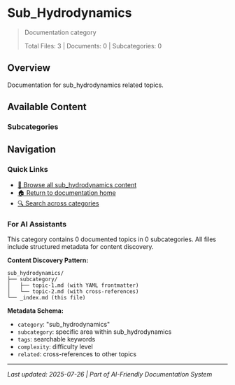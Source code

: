 # Sub_Hydrodynamics

> Documentation category
>
> Total Files: 3 | Documents: 0 | Subcategories: 0

## Overview

Documentation for sub_hydrodynamics related topics.

## Available Content

### Subcategories

## Navigation

### Quick Links
- [📁 Browse all sub_hydrodynamics content](./)
- [🏠 Return to documentation home](../README.md)
- [🔍 Search across categories](../README.md#navigation-guide)

### For AI Assistants

This category contains 0 documented topics in 0 subcategories. All files include structured metadata for content discovery.

**Content Discovery Pattern:**
```
sub_hydrodynamics/
├── subcategory/
│   ├── topic-1.md (with YAML frontmatter)
│   └── topic-2.md (with cross-references)
└── _index.md (this file)
```

**Metadata Schema:**
- `category`: "sub_hydrodynamics"
- `subcategory`: specific area within sub_hydrodynamics
- `tags`: searchable keywords
- `complexity`: difficulty level
- `related`: cross-references to other topics

---

*Last updated: 2025-07-26 | Part of AI-Friendly Documentation System*
